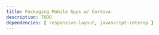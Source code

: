 ```yaml
---
title: Packaging Mobile Apps w/ Cordova
description: TODO
dependencies: [ responsive-layout, javascript-interop ]
---
```

